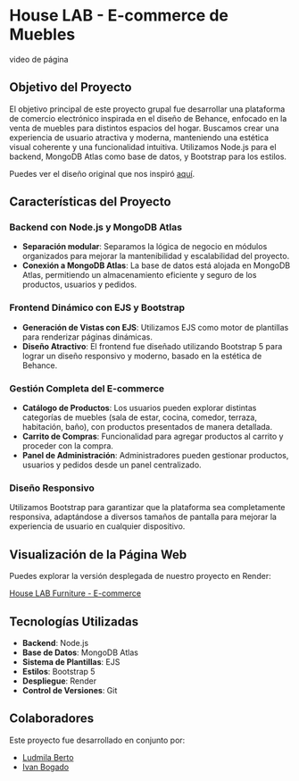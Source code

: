 #  House LAB - E-commerce de Muebles

video de página

## Objetivo del Proyecto

El objetivo principal de este proyecto grupal fue desarrollar una plataforma de comercio electrónico inspirada en el diseño de Behance, enfocado en la venta de muebles para distintos espacios del hogar. Buscamos crear una experiencia de usuario atractiva y moderna, manteniendo una estética visual coherente y una funcionalidad intuitiva. Utilizamos Node.js para el backend, MongoDB Atlas como base de datos, y Bootstrap para los estilos.

Puedes ver el diseño original que nos inspiró [aquí](https://www.behance.net/gallery/180608665/Website-Design-House-LAB-Furniture-UIUX-Design).

## Características del Proyecto

### Backend con Node.js y MongoDB Atlas
- **Separación modular**: Separamos la lógica de negocio en módulos organizados para mejorar la mantenibilidad y escalabilidad del proyecto.
- **Conexión a MongoDB Atlas**: La base de datos está alojada en MongoDB Atlas, permitiendo un almacenamiento eficiente y seguro de los productos, usuarios y pedidos.

### Frontend Dinámico con EJS y Bootstrap
- **Generación de Vistas con EJS**: Utilizamos EJS como motor de plantillas para renderizar páginas dinámicas.
- **Diseño Atractivo**: El frontend fue diseñado utilizando Bootstrap 5 para lograr un diseño responsivo y moderno, basado en la estética de Behance.

### Gestión Completa del E-commerce
- **Catálogo de Productos**: Los usuarios pueden explorar distintas categorías de muebles (sala de estar, cocina, comedor, terraza, habitación, baño), con productos presentados de manera detallada.
- **Carrito de Compras**: Funcionalidad para agregar productos al carrito y proceder con la compra.
- **Panel de Administración**: Administradores pueden gestionar productos, usuarios y pedidos desde un panel centralizado.

### Diseño Responsivo
Utilizamos Bootstrap para garantizar que la plataforma sea completamente responsiva, adaptándose a diversos tamaños de pantalla para mejorar la experiencia de usuario en cualquier dispositivo.

## Visualización de la Página Web

Puedes explorar la versión desplegada de nuestro proyecto en Render:

[House LAB Furniture - E-commerce](https://tpf-e-commerce.onrender.com/tienda/)

## Tecnologías Utilizadas

- **Backend**: Node.js
- **Base de Datos**: MongoDB Atlas
- **Sistema de Plantillas**: EJS
- **Estilos**: Bootstrap 5
- **Despliegue**: Render
- **Control de Versiones**: Git

## Colaboradores

Este proyecto fue desarrollado en conjunto por:

- [Ludmila Berto](https://github.com/LudmilaBerto)
- [Ivan Bogado](https://github.com/ybamBogado)
